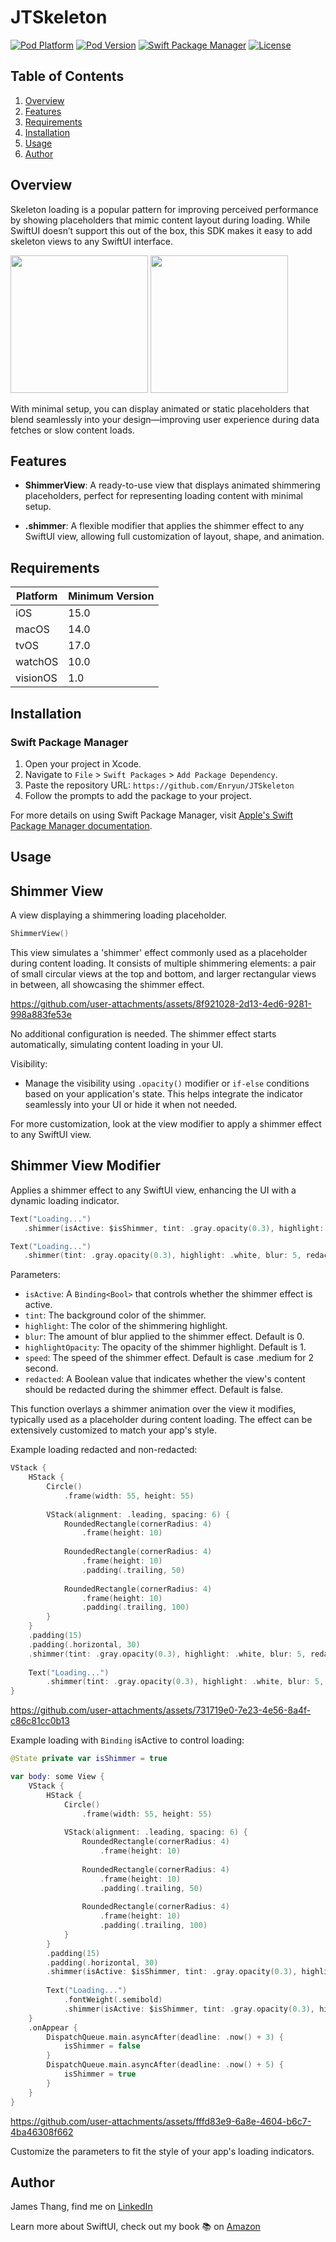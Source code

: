 # JTSkeleton

[![Pod Platform](http://img.shields.io/cocoapods/p/SDWebImage.svg?style=flat)](http://cocoadocs.org/docsets/SDWebImage/)
[![Pod Version](http://img.shields.io/cocoapods/v/SDWebImage.svg?style=flat)](https://cocoapods.org/pods/Tutorials)
[![Swift Package Manager](https://img.shields.io/badge/Swift%20Package%20Manager-compatible-brightgreen.svg)](https://github.com/apple/swift-package-manager)
[![License](https://img.shields.io/badge/license-MIT-blue.svg?style=flat)](http://mit-license.org)

## Table of Contents
1. [Overview](#overview)
2. [Features](#features)
3. [Requirements](#requirements)
4. [Installation](#installation)
5. [Usage](#usage)
6. [Author](#author)

## Overview
Skeleton loading is a popular pattern for improving perceived performance by showing placeholders that mimic content layout during loading. While SwiftUI doesn’t support this out of the box, this SDK makes it easy to add skeleton views to any SwiftUI interface.

<img src="https://github.com/user-attachments/assets/54483b59-5b6d-4c1c-b6ae-fd84aa7a3ed7" width="220">
<img src="https://github.com/user-attachments/assets/7838a97d-4acf-4019-b846-779ed34e5953" width="220">

With minimal setup, you can display animated or static placeholders that blend seamlessly into your design—improving user experience during data fetches or slow content loads.

## Features

- **ShimmerView**: A ready-to-use view that displays animated shimmering placeholders, perfect for representing loading content with minimal setup.

- **.shimmer**: A flexible modifier that applies the shimmer effect to any SwiftUI view, allowing full customization of layout, shape, and animation.

## Requirements

| Platform | Minimum Version |
|----------|-----------------|
| iOS      | 15.0            |
| macOS    | 14.0            |
| tvOS     | 17.0            |
| watchOS  | 10.0            |
| visionOS |  1.0            |

## Installation

### Swift Package Manager

1. Open your project in Xcode.
2. Navigate to `File` > `Swift Packages` > `Add Package Dependency`.
3. Paste the repository URL: `https://github.com/Enryun/JTSkeleton`
4. Follow the prompts to add the package to your project.

For more details on using Swift Package Manager, visit [Apple's Swift Package Manager documentation](https://swift.org/package-manager/).


## Usage

## Shimmer View

A view displaying a shimmering loading placeholder.

```swift
ShimmerView()
```

This view simulates a 'shimmer' effect commonly used as a placeholder during content loading. It consists of multiple shimmering elements: a pair of small circular views at the top and bottom, and larger rectangular views in between, all showcasing the shimmer effect.

https://github.com/user-attachments/assets/8f921028-2d13-4ed6-9281-998a883fe53e

No additional configuration is needed. The shimmer effect starts automatically, simulating content loading in your UI.

Visibility: 
- Manage the visibility using `.opacity()` modifier or `if-else` conditions based on your application's state. This helps integrate the indicator seamlessly into your UI or hide it when not needed.

For more customization, look at the view modifier to apply a shimmer effect to any SwiftUI view.

## Shimmer View Modifier

Applies a shimmer effect to any SwiftUI view, enhancing the UI with a dynamic loading indicator.

```swift
Text("Loading...")
   .shimmer(isActive: $isShimmer, tint: .gray.opacity(0.3), highlight: .white, blur: 5, redacted: true)

Text("Loading...")
   .shimmer(tint: .gray.opacity(0.3), highlight: .white, blur: 5, redacted: false)
```

Parameters:
- `isActive`: A `Binding<Bool>` that controls whether the shimmer effect is active.
- `tint`: The background color of the shimmer.
- `highlight`: The color of the shimmering highlight.
- `blur`: The amount of blur applied to the shimmer effect. Default is 0.
- `highlightOpacity`: The opacity of the shimmer highlight. Default is 1.
- `speed`: The speed of the shimmer effect. Default is case .medium for 2 second.
- `redacted`: A Boolean value that indicates whether the view's content should be redacted during the shimmer effect. Default is false.

This function overlays a shimmer animation over the view it modifies, typically used as a placeholder during content loading. The effect can be extensively customized to match your app's style.

Example loading redacted and non-redacted:

```swift
VStack {
    HStack {
        Circle()
            .frame(width: 55, height: 55)
        
        VStack(alignment: .leading, spacing: 6) {
            RoundedRectangle(cornerRadius: 4)
                .frame(height: 10)
            
            RoundedRectangle(cornerRadius: 4)
                .frame(height: 10)
                .padding(.trailing, 50)
            
            RoundedRectangle(cornerRadius: 4)
                .frame(height: 10)
                .padding(.trailing, 100)
        }
    }
    .padding(15)
    .padding(.horizontal, 30)
    .shimmer(tint: .gray.opacity(0.3), highlight: .white, blur: 5, redacted: true)
    
    Text("Loading...")
        .shimmer(tint: .gray.opacity(0.3), highlight: .white, blur: 5, redacted: false)
}
```

https://github.com/user-attachments/assets/731719e0-7e23-4e56-8a4f-c86c81cc0b13

Example loading with `Binding` isActive to control loading:

```swift
@State private var isShimmer = true

var body: some View {
    VStack {
        HStack {
            Circle()
                .frame(width: 55, height: 55)
            
            VStack(alignment: .leading, spacing: 6) {
                RoundedRectangle(cornerRadius: 4)
                    .frame(height: 10)
                
                RoundedRectangle(cornerRadius: 4)
                    .frame(height: 10)
                    .padding(.trailing, 50)
                
                RoundedRectangle(cornerRadius: 4)
                    .frame(height: 10)
                    .padding(.trailing, 100)
            }
        }
        .padding(15)
        .padding(.horizontal, 30)
        .shimmer(isActive: $isShimmer, tint: .gray.opacity(0.3), highlight: .white, blur: 5, redacted: true)
        
        Text("Loading...")
            .fontWeight(.semibold)
            .shimmer(isActive: $isShimmer, tint: .gray.opacity(0.3), highlight: .white, blur: 5, redacted: false)
    }
    .onAppear {
        DispatchQueue.main.asyncAfter(deadline: .now() + 3) {
            isShimmer = false
        }
        DispatchQueue.main.asyncAfter(deadline: .now() + 5) {
            isShimmer = true
        }
    }
}
```

https://github.com/user-attachments/assets/fffd83e9-6a8e-4604-b6c7-4ba46308f662

Customize the parameters to fit the style of your app's loading indicators.

## Author

James Thang, find me on [LinkedIn](https://www.linkedin.com/in/jamesthang/)

Learn more about SwiftUI, check out my book :books: on [Amazon](https://www.amazon.com/Ultimate-SwiftUI-Handbook-iOS-Developers-ebook/dp/B0CKBVY7V6/ref=tmm_kin_swatch_0?_encoding=UTF8&qid=1696776124&sr=8-1)
